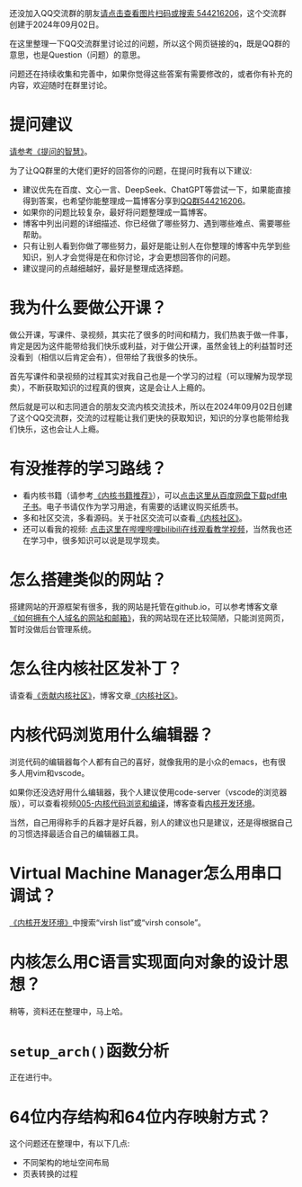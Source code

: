 还没加入QQ交流群的朋友[请点击查看图片扫码或搜索 544216206](https://chenxiaosong.com/picture/qq.jpg)，这个交流群创建于2024年09月02日。

在这里整理一下QQ交流群里讨论过的问题，所以这个网页链接的q，既是QQ群的意思，也是Question（问题）的意思。

问题还在持续收集和完善中，如果你觉得这些答案有需要修改的，或者你有补充的内容，欢迎随时在群里讨论。

# 提问建议

[请参考《提问的智慧》](https://github.com/ryanhanwu/How-To-Ask-Questions-The-Smart-Way/blob/main/README-zh_CN.md)。

为了让QQ群里的大佬们更好的回答你的问题，在提问时我有以下建议:

- 建议优先在百度、文心一言、DeepSeek、ChatGPT等尝试一下，如果能直接得到答案，也希望你能整理成一篇博客分享到[QQ群544216206](https://chenxiaosong.com/picture/qq.jpg)。
- 如果你的问题比较复杂，最好将问题整理成一篇博客。
- 博客中列出问题的详细描述、你已经做了哪些努力、遇到哪些难点、需要哪些帮助。
- 只有让别人看到你做了哪些努力，最好是能让别人在你整理的博客中先学到些知识，别人才会觉得是在和你讨论，才会更想回答你的问题。
- 建议提问的点越细越好，最好是整理成选择题。

# 我为什么要做公开课？

做公开课，写课件、录视频，其实花了很多的时间和精力，我们热衷于做一件事，肯定是因为这件能带给我们快乐或利益，对于做公开课，虽然金钱上的利益暂时还没看到（相信以后肯定会有），但带给了我很多的快乐。

首先写课件和录视频的过程其实对我自己也是一个学习的过程（可以理解为现学现卖），不断获取知识的过程真的很爽，这是会让人上瘾的。

然后就是可以和志同道合的朋友交流内核交流技术，所以在2024年09月02日创建了这个QQ交流群，交流的过程能让我们更快的获取知识，知识的分享也能带给我们快乐，这也会让人上瘾。

# 有没推荐的学习路线？

- 看内核书籍（请参考[《内核书籍推荐》](https://chenxiaosong.com/course/kernel/book.html)），可以[点击这里从百度网盘下载pdf电子书](https://chenxiaosong.com/baidunetdisk)。电子书请仅作为学习用途，有需要的话建议购买纸质书。
- 多和社区交流，多看源码。关于社区交流可以查看[《内核社区》](https://chenxiaosong.com/course/kernel/community.html)。
- 还可以看我的视频: [点击这里在哔哩哔哩bilibili在线观看教学视频](https://chenxiaosong.com/video.html)，当然我也还在学习中，很多知识可以说是现学现卖。

# 怎么搭建类似的网站？

搭建网站的开源框架有很多，我的网站是托管在github.io，可以参考博客文章[《如何拥有个人域名的网站和邮箱》](https://chenxiaosong.com/src/blog-web/blog-web.html)，我的网站现在还比较简陋，只能浏览网页，暂时没做后台管理系统。

# 怎么往内核社区发补丁？

请查看[《贡献内核社区》](https://www.bilibili.com/video/BV1eT421977p/)，博客文章[《内核社区》](https://chenxiaosong.com/course/kernel/community.html)。

# 内核代码浏览用什么编辑器？

浏览代码的编辑器每个人都有自己的喜好，就像我用的是小众的emacs，也有很多人用vim和vscode。

如果你还没选好用什么编辑器，我个人建议使用code-server（vscode的浏览器版），可以查看视频[005-内核代码浏览和编译](https://www.bilibili.com/video/BV1zC41177gg/)，博客查看[内核开发环境](https://chenxiaosong.com/course/kernel/dev-environment.html)。

当然，自己用得称手的兵器才是好兵器，别人的建议也只是建议，还是得根据自己的习惯选择最适合自己的编辑器工具。

# Virtual Machine Manager怎么用串口调试？

[《内核开发环境》](https://chenxiaosong.com/course/kernel/dev-environment.html)中搜索“virsh list”或“virsh console”。

# 内核怎么用C语言实现面向对象的设计思想？

稍等，资料还在整理中，马上哈。

# `setup_arch()`函数分析

正在进行中。

# 64位内存结构和64位内存映射方式？

这个问题还在整理中，有以下几点:

- 不同架构的地址空间布局
- 页表转换的过程

